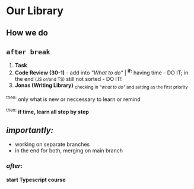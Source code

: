 # Our Library

## How we do
## `after break`
1. **Task**
2. **Code Review (30-1)** - add into *"What to do"*
 | <b><sup>if:</sup></b> having time - DO IT; in the end <small>(JS or/and TS)</small> still not sorted - DO IT!  
3. **Jonas (Writing Library)** <sub>checking in *"what to do"* and setting as the first priority</sub>

<sup>then:</sup> only what is new or neccessary to learn or remind 

<sup>then:</sup> <b>if time, learn all step by step</b> 

## *importantly:*
- working on separate branches
- in the end for both, merging on main branch

### *after:*
#### start Typescript course
